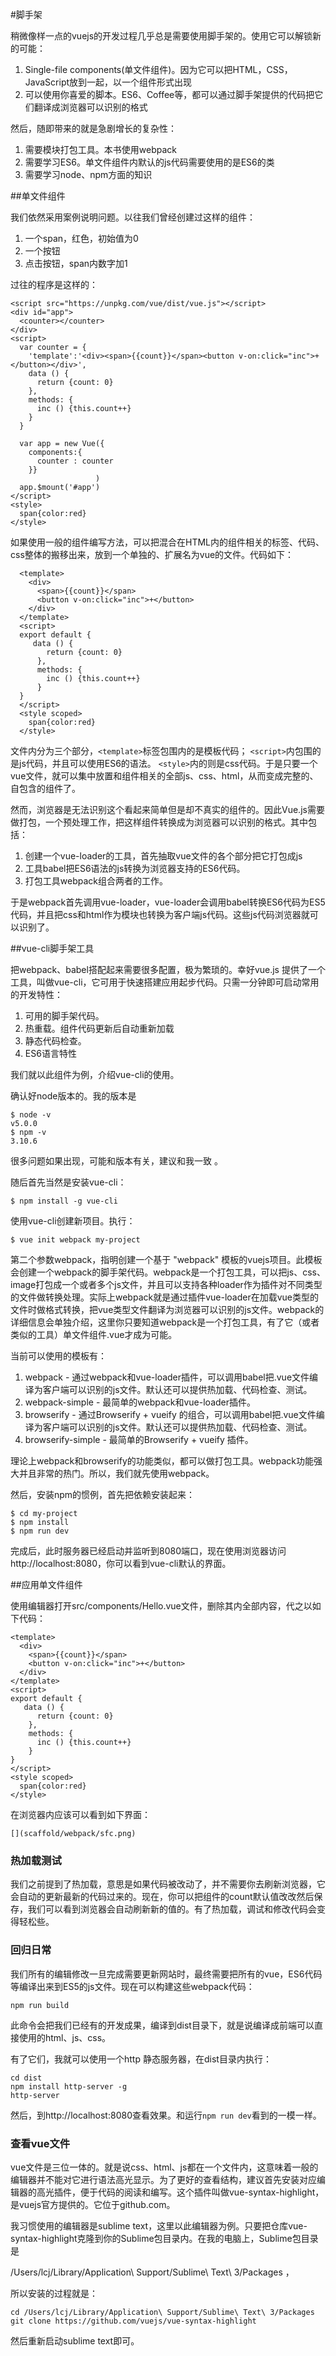 #脚手架

稍微像样一点的vuejs的开发过程几乎总是需要使用脚手架的。使用它可以解锁新的可能：

1. Single-file components(单文件组件)。因为它可以把HTML，CSS，JavaScript放到一起，以一个组件形式出现
2. 可以使用你喜爱的脚本。ES6、Coffee等，都可以通过脚手架提供的代码把它们翻译成浏览器可以识别的格式

然后，随即带来的就是急剧增长的复杂性：

1. 需要模块打包工具。本书使用webpack
2. 需要学习ES6。单文件组件内默认的js代码需要使用的是ES6的类
3. 需要学习node、npm方面的知识

##单文件组件

我们依然采用案例说明问题。以往我们曾经创建过这样的组件：

1. 一个span，红色，初始值为0
2. 一个按钮
2. 点击按钮，span内数字加1

过往的程序是这样的：

    <script src="https://unpkg.com/vue/dist/vue.js"></script>
    <div id="app">
      <counter></counter>
    </div>
    <script>
      var counter = {
        'template':'<div><span>{{count}}</span><button v-on:click="inc">+</button></div>',
        data () {
          return {count: 0}
        },
        methods: {
          inc () {this.count++}
        }
      }

      var app = new Vue({
        components:{
          counter : counter
        }}
                       )
      app.$mount('#app')
    </script>
    <style>
      span{color:red}
    </style>

如果使用一般的组件编写方法，可以把混合在HTML内的组件相关的标签、代码、css整体的搬移出来，放到一个单独的、扩展名为vue的文件。代码如下：

      <template>
        <div>
          <span>{{count}}</span>
          <button v-on:click="inc">+</button>
        </div>
      </template>
      <script>
      export default {
         data () {
            return {count: 0}
          },
          methods: {
            inc () {this.count++}
          }
      }
      </script>  
      <style scoped>
        span{color:red}
      </style>

文件内分为三个部分，`<template>`标签包围内的是模板代码；  `<script>`内包围的是js代码，并且可以使用ES6的语法。 `<style>`内的则是css代码。于是只要一个vue文件，就可以集中放置和组件相关的全部js、css、html，从而变成完整的、自包含的组件了。

然而，浏览器是无法识别这个看起来简单但是却不真实的组件的。因此Vue.js需要做打包，一个预处理工作，把这样组件转换成为浏览器可以识别的格式。其中包括：

1. 创建一个vue-loader的工具，首先抽取vue文件的各个部分把它打包成js
2. 工具babel把ES6语法的js转换为浏览器支持的ES6代码。
3. 打包工具webpack组合两者的工作。

于是webpack首先调用vue-loader，vue-loader会调用babel转换ES6代码为ES5代码，并且把css和html作为模块也转换为客户端js代码。这些js代码浏览器就可以识别了。

##vue-cli脚手架工具

把webpack、babel搭配起来需要很多配置，极为繁琐的。幸好vue.js 提供了一个工具，叫做vue-cli，它可用于快速搭建应用起步代码。只需一分钟即可启动常用的开发特性：

1. 可用的脚手架代码。
2. 热重载。组件代码更新后自动重新加载
3. 静态代码检查。
4. ES6语言特性

我们就以此组件为例，介绍vue-cli的使用。


确认好node版本的。我的版本是

    $ node -v
    v5.0.0
    $ npm -v
    3.10.6

很多问题如果出现，可能和版本有关，建议和我一致 。

随后首先当然是安装vue-cli：

    $ npm install -g vue-cli


使用vue-cli创建新项目。执行：

    $ vue init webpack my-project

第二个参数webpack，指明创建一个基于 "webpack" 模板的vuejs项目。此模板会创建一个webpack的脚手架代码。webpack是一个打包工具，可以把js、css、image打包成一个或者多个js文件，并且可以支持各种loader作为插件对不同类型的文件做转换处理。实际上webpack就是通过插件vue-loader在加载vue类型的文件时做格式转换，把vue类型文件翻译为浏览器可以识别的js文件。webpack的详细信息会单独介绍，这里你只要知道webpack是一个打包工具，有了它（或者类似的工具）单文件组件.vue才成为可能。

当前可以使用的模板有：

1. webpack - 通过webpack和vue-loader插件，可以调用babel把.vue文件编译为客户端可以识别的js文件。默认还可以提供热加载、代码检查、测试。
2. webpack-simple - 最简单的webpack和vue-loader插件。
3. browserify - 通过Browserify + vueify 的组合，可以调用babel把.vue文件编译为客户端可以识别的js文件。默认还可以提供热加载、代码检查、测试。
4. browserify-simple - 最简单的Browserify + vueify 插件。

理论上webpack和browserify的功能类似，都可以做打包工具。webpack功能强大并且非常的热门。所以，我们就先使用webpack。

然后，安装npm的惯例，首先把依赖安装起来：

    $ cd my-project
    $ npm install
    $ npm run dev

完成后，此时服务器已经启动并监听到8080端口，现在使用浏览器访问http://localhost:8080，你可以看到vue-cli默认的界面。

##应用单文件组件

使用编辑器打开src/components/Hello.vue文件，删除其内全部内容，代之以如下代码：

    <template>
      <div>
        <span>{{count}}</span>
        <button v-on:click="inc">+</button>
      </div>
    </template>
    <script>
    export default {
       data () {
          return {count: 0}
        },
        methods: {
          inc () {this.count++}
        }
    }
    </script>  
    <style scoped>
      span{color:red}
    </style>

在浏览器内应该可以看到如下界面：

    [](scaffold/webpack/sfc.png)



### 热加载测试

我们之前提到了热加载，意思是如果代码被改动了，并不需要你去刷新浏览器，它会自动的更新最新的代码过来的。现在，你可以把组件的count默认值改改然后保存，我们可以看到浏览器会自动刷新新的值的。有了热加载，调试和修改代码会变得轻松些。


### 回归日常

我们所有的编辑修改一旦完成需要更新网站时，最终需要把所有的vue，ES6代码等编译出来到ES5的js文件。现在可以构建这些webpack代码：

    npm run build

此命令会把我们已经有的开发成果，编译到dist目录下，就是说编译成前端可以直接使用的html、js、css。

有了它们，我就可以使用一个http 静态服务器，在dist目录内执行：

    cd dist 
    npm install http-server -g
    http-server

然后，到http://localhost:8080查看效果。和运行`npm run dev`看到的一模一样。

### 查看vue文件

vue文件是三位一体的。就是说css、html、js都在一个文件内，这意味着一般的编辑器并不能对它进行语法高光显示。为了更好的查看结构，建议首先安装对应编辑器的高光插件，便于代码的阅读和编写。这个插件叫做vue-syntax-highlight，是vuejs官方提供的。它位于github.com。

我习惯使用的编辑器是sublime text，这里以此编辑器为例。只要把仓库vue-syntax-highlight克隆到你的Sublime包目录内。在我的电脑上，Sublime包目录是

  /Users/lcj/Library/Application\ Support/Sublime\ Text\ 3/Packages ，

所以安装的过程就是：

    cd /Users/lcj/Library/Application\ Support/Sublime\ Text\ 3/Packages 
    git clone https://github.com/vuejs/vue-syntax-highlight

然后重新启动sublime text即可。

